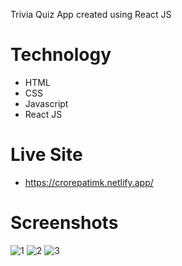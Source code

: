 Trivia Quiz App created using React JS

# Technology
- HTML
- CSS
- Javascript
- React JS

# Live Site
- https://crorepatimk.netlify.app/

# Screenshots
![1](https://github.com/Evilking009/Crorepati-quiz/assets/4027728/c695b3d7-27b3-4859-8d26-77a25b1c1bd4)
![2](https://github.com/Evilking009/Crorepati-quiz/assets/4027728/433a73f5-3daa-4536-a834-221c2d14a48a)
![3](https://github.com/Evilking009/Crorepati-quiz/assets/4027728/4ef3c636-7593-4273-97e5-4de8a9a984ec)

